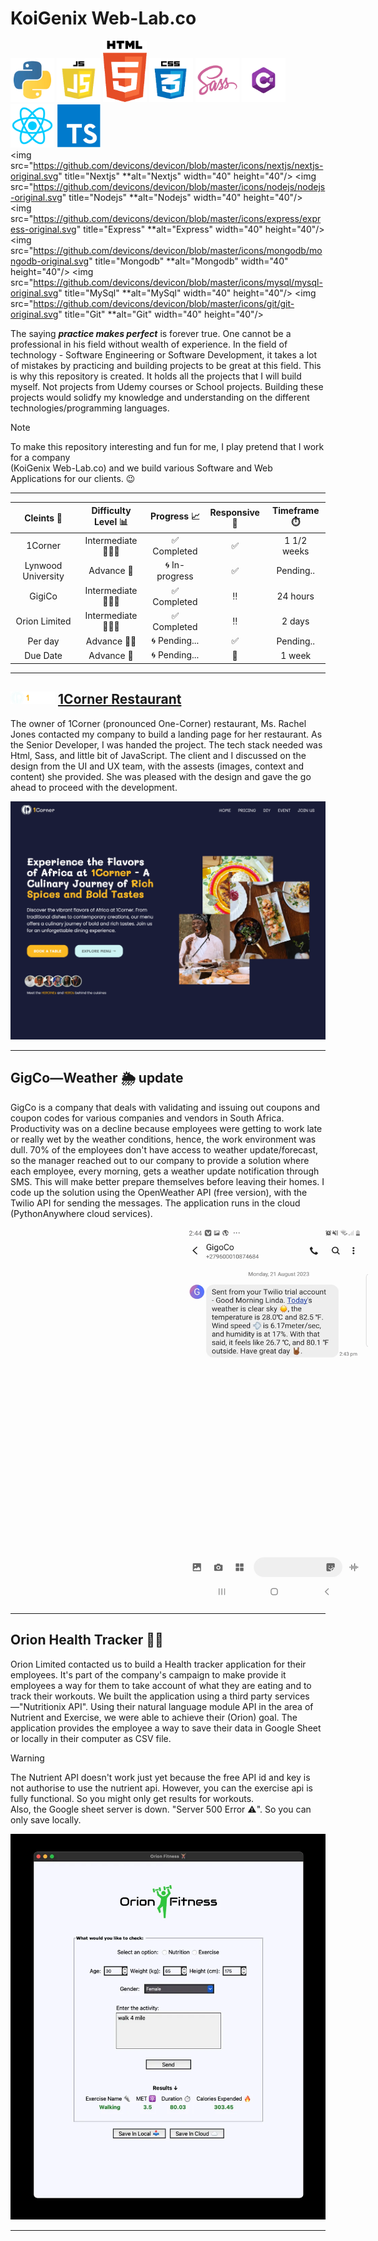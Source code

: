 # KoiGenix Web-Lab.co

<img src="project_images/python.webp" alt="Python orgramming language logo" width=70 height=70> <img src="project_images/javascript.webp" alt="JavaScript logo" width=70 height=70> <img src="project_images/html.webp" alt="HTML logo" width=70 > <img src="project_images/css.webp" alt="CSS logo" width=70 height=70> <img src="project_images/sass.webp" alt="Sass-CSS logo" width=70 height=70> <img src="project_images/csharp.webp" alt="C-Sharp orgramming language logo" width=70 height="70"> <img src="project_images/react-logo.png" alt="React logo" width=70 height="70"> <img src="project_images/typescript.webp" alt="Typescript logo" width=70 height="70"/>  
<img src="https://github.com/devicons/devicon/blob/master/icons/nextjs/nextjs-original.svg" title="Nextjs" **alt="Nextjs" width="40" height="40"/>
<img src="https://github.com/devicons/devicon/blob/master/icons/nodejs/nodejs-original.svg" title="Nodejs" **alt="Nodejs" width="40" height="40"/>
<img src="https://github.com/devicons/devicon/blob/master/icons/express/express-original.svg" title="Express" **alt="Express" width="40" height="40"/>
<img src="https://github.com/devicons/devicon/blob/master/icons/mongodb/mongodb-original.svg" title="Mongodb" **alt="Mongodb" width="40" height="40"/>
<img src="https://github.com/devicons/devicon/blob/master/icons/mysql/mysql-original.svg" title="MySql" \*\*alt="MySql" width="40" height="40"/>
<img src="https://github.com/devicons/devicon/blob/master/icons/git/git-original.svg" title="Git" \*\*alt="Git" width="40" height="40"/>

The saying **_practice makes perfect_** is forever true. One cannot be a professional in his field without wealth of experience. In the field of technology - Software Engineering or Software Development, it takes a lot of mistakes by practicing and building projects to be great at this field. This is why this repository is created. It holds all the projects that I will build myself. Not projects from Udemy courses or School projects. Building these projects would solidfy my knowledge and understanding on the different technologies/programming languages.

> [!NOTE]  
> To make this repository interesting and fun for me, I play pretend that I work for a company  
> (KoiGenix Web-Lab.co) and we build various Software and Web Applications for our clients. 😉

---

|     Cleints 👫     | Difficulty Level 📊 |  Progress 📈   | Responsive 📱 | Timeframe ⏱️ |
| :----------------: | :-----------------: | :------------: | :-----------: | :----------: |
|      1Corner       |   Intermediate 🏋🏽‍♂️   |  ✅ Completed  |      ✅       | 1 1/2 weeks  |
| Lynwood University |     Advance 🤼      | 🌀 In-progress |      ✅       |  Pending..   |
|       GigiCo       |   Intermediate 🏋🏽‍♂️   |  ✅ Completed  |      ‼️       |   24 hours   |
|   Orion Limited    |   Intermediate 🏋🏽‍♂️   |  ✅ Completed  |      ‼️       |    2 days    |
|      Per day       |     Advance 🤼‍♂️      | 🌀 Pending...  |      ✅       |  Pending..   |
|      Due Date      |     Advance 🤼      | 🌀 Pending...  |      📵       |    1 week    |

---

## <img src="project_images/1CLogo.png" alt="Python orgramming language logo" height=20> [1Corner Restaurant](https://koigor97.github.io/projects/oneCorner)

The owner of 1Corner (pronounced One-Corner) restaurant, Ms. Rachel Jones contacted my company to build a landing page for her restaurant. As the Senior Developer, I was handed the project. The tech stack needed was Html, Sass, and little bit of JavaScript. The client and I discussed on the design from the UI and UX team, with the assests (images, context and content) she provided. She was pleased with the design and gave the go ahead to proceed with the development.

![1Corner landing page image](project_images/1corner.webp)

---

## GigCo—Weather 🌦️ update

GigCo is a company that deals with validating and issuing out coupons and coupon codes for various
companies and vendors in South Africa.
Productivity was on a decline because employees were getting to work late or really wet by the weather
conditions, hence, the work environment was dull.
70% of the employees don't have access to weather update/forecast, so the manager reached out to our company
to provide a solution where each employee, every morning, gets a weather update notification
through SMS.
This will make better prepare themselves before leaving their homes.
I code up the solution using the OpenWeather API (free version), with the Twilio API for sending
the messages.
The application runs in the cloud (PythonAnywhere cloud services).

<img src="project_images/weather_update.webp" alt="Weather update SMS screenshot on phone" width="300" height="600" style="margin-inline: 17rem">

---

## Orion Health Tracker 💪🏽

Orion Limited contacted us to build a Health tracker application for their employees.
It's part of the company's campaign to make provide it employees a way for them to take account of what they are eating
and to track their workouts.
We built the application using a third party services—"Nutritionix API".
Using their natural language module API in the area of Nutrient and Exercise,
we were able to achieve their (Orion) goal.
The application provides the employee a way to save their data in Google Sheet or locally in their computer
as CSV file.

> [!WARNING]  
> The Nutrient API doesn't work just yet because the free API id and key is not authorise
> to use the nutrient api.
> However, you can the exercise api is fully functional.
> So you might only get results for workouts.  
> Also, the Google sheet server is down.
> "Server 500 Error ⚠️".
> So you can only save locally.

![Health Tracker screenshot](project_images/orion.webp)

---
